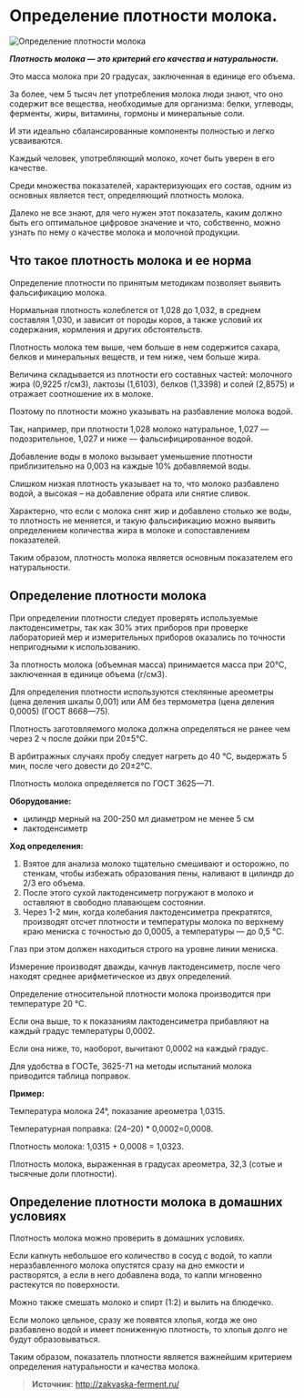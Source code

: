 # Определение плотности молока.

![Определение плотности молока](/images/Kulinar/Chesse/plotnost-i-pitatelnost.jpg 'Определение плотности молока')

_**Плотность молока — это критерий его качества и натуральности.**_

Это масса молока при 20 градусах, заключенная в единице его объема.

За более, чем 5 тысяч лет употребления молока люди знают, что оно содержит все вещества, необходимые для организма: белки, углеводы, ферменты, жиры, витамины, гормоны и минеральные соли.

И эти идеально сбалансированные компоненты полностью и легко усваиваются.

Каждый человек, употребляющий молоко, хочет быть уверен в его качестве.

Среди множества показателей, характеризующих его состав, одним из основных является тест, определяющий плотность молока.

Далеко не все знают, для чего нужен этот показатель, каким должно быть его оптимальное цифровое значение и что, собственно, можно узнать по нему о качестве молока и молочной продукции.

## Что такое плотность молока и ее норма

Определение плотности по принятым методикам позволяет выявить фальсификацию молока.

Нормальная плотность колеблется от 1,028 до 1,032, в среднем составляя 1,030, и зависит от породы коров, а также условий их содержания, кормления и других обстоятельств.

Плотность молока тем выше, чем больше в нем содержится сахара, белков и минеральных веществ, и тем ниже, чем больше жира.

Величина складывается из плотности его составных частей: молочного жира (0,9225 г/см3), лактозы (1,6103), белков (1,3398) и солей (2,8575) и отражает соотношение их в молоке.

Поэтому по плотности можно указывать на разбавление молока водой.

Так, например, при плотности 1,028 молоко натуральное, 1,027 — подозрительное, 1,027 и ниже — фальсифицированное водой.

Добавление воды в молоко вызывает уменьшение плотности приблизительно на 0,003 на каждые 10% добавляемой воды.

Слишком низкая плотность указывает на то, что молоко разбавлено водой, а высокая – на добавление обрата или снятие сливок.

Характерно, что если с молока снят жир и добавлено столько же воды, то плотность не меняется, и такую фальсификацию можно выявить определением количества жира в молоке и сопоставлением показателей.

Таким образом, плотность молока является основным показателем его натуральности.

## Определение плотности молока

При определении плотности следует проверять используемые лактоденсиметры, так как 30% этих приборов при проверке лабораторией мер и измерительных приборов оказались по точности непригодными к использованию.

За плотность молока (объемная масса) принимается масса при 20°С, заключенная в единице объема (г/см3).

Для определения плотности используются стеклянные ареометры (цена деления шкалы 0,001) или AM без термометра (цена деления 0,0005) (ГОСТ 8668—75).

Плотность заготовляемого молока должна определяться не ранее чем через 2 ч после дойки при 20±5°С.

В арбитражных случаях пробу следует нагреть до 40 °С, выдержать 5 мин, после чего довести до 20±2°С.

Плотность молока определяется по ГОСТ 3625—71.

**Оборудование:**

- цилиндр мерный на 200-250 мл диаметром не менее 5 см
- лактоденсиметр

**Ход определения:**

1. Взятое для анализа молоко тщательно смешивают и осторожно, по стенкам, чтобы избежать образования пены, наливают в цилиндр до 2/3 его объема.
2. После этого сухой лактоденсиметр погружают в молоко и оставляют в свободно плавающем состоянии.
3. Через 1-2 мин, когда колебания лактоденсиметра прекратятся, производят отсчет плотности и температуры молока по верхнему краю мениска с точностью до 0,0005, а температуры — до 0,5 °С.

Глаз при этом должен находиться строго на уровне линии мениска.

Измерение производят дважды, качнув лактоденсиметр, после чего находят среднее арифметическое из двух определений.

Определение относительной плотности молока производится при температуре 20 °С.

Если она выше, то к показаниям лактоденсиметра прибавляют на каждый градус температуры 0,0002.

Если она ниже, то, наоборот, вычитают 0,0002 на каждый градус.

Для удобства в ГОСТе, 3625-71 на методы испытаний молока приводится таблица поправок.

**Пример:**

Температура молока 24°, показание ареометра 1,0315.

Температурная поправка: (24–20) * 0,0002=0,0008.

Плотность молока: 1,0315 + 0,0008 = 1,0323.

Плотность молока, выраженная в градусах ареометра, 32,3 (сотые и тысячные доли плотности).

## Определение плотности молока в домашних условиях

Плотность молока можно проверить в домашних условиях.

Если капнуть небольшое его количество в сосуд с водой, то капли неразбавленного молока опустятся сразу на дно емкости и растворятся, а если в него добавлена вода, то капли мгновенно растекутся по поверхности.

Можно также смешать молоко и спирт (1:2) и вылить на блюдечко.

Если молоко цельное, сразу же появятся хлопья, когда же оно разбавлено водой и имеет пониженную плотность, то хлопья долго не будут образовываться.

Таким образом, показатель плотности является важнейшим критерием определения натуральности и качества молока.

> **Источник**: http://zakvaska-ferment.ru/
